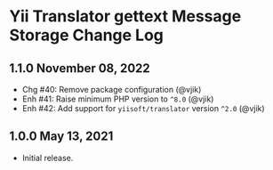 # Yii Translator gettext Message Storage Change Log

## 1.1.0 November 08, 2022

- Chg #40: Remove package configuration (@vjik)
- Enh #41: Raise minimum PHP version to `^8.0` (@vjik)
- Enh #42: Add support for `yiisoft/translator` version `^2.0` (@vjik)

## 1.0.0 May 13, 2021

- Initial release.
